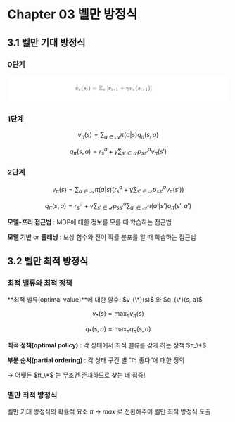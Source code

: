 # Chapter 03 벨만 방정식

## 3.1 벨만 기대 방정식

### 0단계

<img src="image/3-1.png">

### 1단계

$$
v_{\pi}(s) = \sum_{a \in \mathcal{A}} \pi(a|s) q_{\pi}(s, a)
$$

$$
q_{\pi}(s, a) = r_{s}^{a} + \gamma \sum_{s' \in \mathcal{S}} p_{ss'}^{a} v_{\pi}(s')
$$

### 2단계

$$
v_{\pi}(s) = \sum_{a \in \mathcal{A}} \pi(a|s) \left( r_{s}^{a} + \gamma \sum_{s' \in \mathcal{S}} p_{ss'}^{a} v_{\pi}(s') \right)
$$

$$
q_{\pi}(s, a) = r_{s}^{a} + \gamma \sum_{s' \in \mathcal{S}} p_{ss'}^{a} \sum_{a' \in \mathcal{A}} \pi(a'|s') q_{\pi}(s', a')
$$

**모델-프리 접근법** : MDP에 대한 정보를 모를 때 학습하는 접근법

**모델 기반** or **플래닝** : 보상 함수와 전이 확률 분포를 알 때 학습하는 접근법

## 3.2 벨만 최적 방정식

### 최적 밸류와 최적 정책

**최적 밸류(optimal value)**에 대한 함수: $v_{\*}(s)$ 와 $q_{\*}(s, a)$


$$
v_{*}(s) = \max_{\pi} v_{\pi}(s)
$$

$$
q_{*}(s, a) = \max_{\pi} q_{\pi}(s, a)
$$

**최적 정책(optimal policy)** : 각 상태에서 최적 밸류를 갖게 하는 정책 $π_\*$

**부분 순서(partial ordering)** : 각 상태 구간 별 “더 좋다”에 대한 정의

→ 어쨋든  $π_\*$ 는 무조건 존재하므로 찾는 데 집중!

### 벨만 최적 방정식

벨만 기대 방정식의 확률적 요소 $\pi$ → $max$ 로 전환해주어 벨만 최적 방정식 도출
